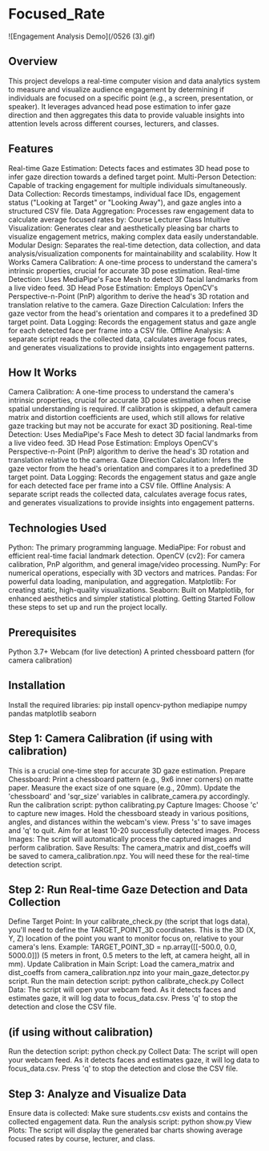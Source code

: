 # Focused_Rate

![Engagement Analysis Demo](/0526 (3).gif)

## Overview
This project develops a real-time computer vision and data analytics system to measure and visualize audience engagement by determining if individuals are focused on a specific point (e.g., a screen, presentation, or speaker). It leverages advanced head pose estimation to infer gaze direction and then aggregates this data to provide valuable insights into attention levels across different courses, lecturers, and classes.

## Features
Real-time Gaze Estimation: Detects faces and estimates 3D head pose to infer gaze direction towards a defined target point.
Multi-Person Detection: Capable of tracking engagement for multiple individuals simultaneously.
Data Collection: Records timestamps, individual face IDs, engagement status ("Looking at Target" or "Looking Away"), and gaze angles into a structured CSV file.
Data Aggregation: Processes raw engagement data to calculate average focused rates by:
Course
Lecturer
Class
Intuitive Visualization: Generates clear and aesthetically pleasing bar charts to visualize engagement metrics, making complex data easily understandable.
Modular Design: Separates the real-time detection, data collection, and data analysis/visualization components for maintainability and scalability.
How It Works
Camera Calibration: A one-time process to understand the camera's intrinsic properties, crucial for accurate 3D pose estimation.
Real-time Detection: Uses MediaPipe's Face Mesh to detect 3D facial landmarks from a live video feed.
3D Head Pose Estimation: Employs OpenCV's Perspective-n-Point (PnP) algorithm to derive the head's 3D rotation and translation relative to the camera.
Gaze Direction Calculation: Infers the gaze vector from the head's orientation and compares it to a predefined 3D target point.
Data Logging: Records the engagement status and gaze angle for each detected face per frame into a CSV file.
Offline Analysis: A separate script reads the collected data, calculates average focus rates, and generates visualizations to provide insights into engagement patterns.

## How It Works
Camera Calibration: A one-time process to understand the camera's intrinsic properties, crucial for accurate 3D pose estimation when precise spatial understanding is required. If calibration is skipped, a default camera matrix and distortion coefficients are used, which still allows for relative gaze tracking but may not be accurate for exact 3D positioning.
Real-time Detection: Uses MediaPipe's Face Mesh to detect 3D facial landmarks from a live video feed.
3D Head Pose Estimation: Employs OpenCV's Perspective-n-Point (PnP) algorithm to derive the head's 3D rotation and translation relative to the camera.
Gaze Direction Calculation: Infers the gaze vector from the head's orientation and compares it to a predefined 3D target point.
Data Logging: Records the engagement status and gaze angle for each detected face per frame into a CSV file.
Offline Analysis: A separate script reads the collected data, calculates average focus rates, and generates visualizations to provide insights into engagement patterns.

## Technologies Used
Python: The primary programming language.
MediaPipe: For robust and efficient real-time facial landmark detection.
OpenCV (cv2): For camera calibration, PnP algorithm, and general image/video processing.
NumPy: For numerical operations, especially with 3D vectors and matrices.
Pandas: For powerful data loading, manipulation, and aggregation.
Matplotlib: For creating static, high-quality visualizations.
Seaborn: Built on Matplotlib, for enhanced aesthetics and simpler statistical plotting.
Getting Started
Follow these steps to set up and run the project locally.

## Prerequisites
Python 3.7+
Webcam (for live detection)
A printed chessboard pattern (for camera calibration)

## Installation
Install the required libraries:
pip install opencv-python mediapipe numpy pandas matplotlib seaborn

## Step 1: Camera Calibration (if using with calibration)
This is a crucial one-time step for accurate 3D gaze estimation.
Prepare Chessboard: Print a chessboard pattern (e.g., 9x6 inner corners) on matte paper. Measure the exact size of one square (e.g., 20mm). Update the 'chessboard' and 'sqr_size' variables in calibrate_camera.py accordingly.
Run the calibration script:
python calibrating.py
Capture Images: Choose 'c' to capture new images. Hold the chessboard steady in various positions, angles, and distances within the webcam's view. Press 's' to save images and 'q' to quit. Aim for at least 10-20 successfully detected images.
Process Images: The script will automatically process the captured images and perform calibration.
Save Results: The camera_matrix and dist_coeffs will be saved to camera_calibration.npz. You will need these for the real-time detection script.

## Step 2: Run Real-time Gaze Detection and Data Collection
Define Target Point: In your calibrate_check.py (the script that logs data), you'll need to define the TARGET_POINT_3D coordinates. This is the 3D (X, Y, Z) location of the point you want to monitor focus on, relative to your camera's lens.
Example: TARGET_POINT_3D = np.array([[-500.0, 0.0, 5000.0]]) (5 meters in front, 0.5 meters to the left, at camera height, all in mm).
Update Calibration in Main Script: Load the camera_matrix and dist_coeffs from camera_calibration.npz into your main_gaze_detector.py script.
Run the main detection script:
python calibrate_check.py
Collect Data: The script will open your webcam feed. As it detects faces and estimates gaze, it will log data to focus_data.csv. Press 'q' to stop the detection and close the CSV file.

## (if using without calibration)
Run the detection script:
python check.py
Collect Data: The script will open your webcam feed. As it detects faces and estimates gaze, it will log data to focus_data.csv. Press 'q' to stop the detection and close the CSV file.

## Step 3: Analyze and Visualize Data
Ensure data is collected: Make sure students.csv exists and contains the collected engagement data.
Run the analysis script:
python show.py
View Plots: The script will display the generated bar charts showing average focused rates by course, lecturer, and class.
